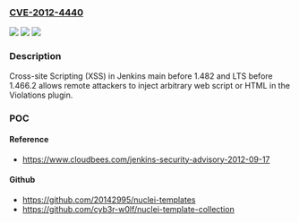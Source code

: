### [CVE-2012-4440](https://cve.mitre.org/cgi-bin/cvename.cgi?name=CVE-2012-4440)
![](https://img.shields.io/static/v1?label=Product&message=jenkins&color=blue)
![](https://img.shields.io/static/v1?label=Version&message=n%2Fa&color=blue)
![](https://img.shields.io/static/v1?label=Vulnerability&message=Cross-Site%20Scripting&color=brighgreen)

### Description

Cross-site Scripting (XSS) in Jenkins main before 1.482 and LTS before 1.466.2 allows remote attackers to inject arbitrary web script or HTML in the Violations plugin.

### POC

#### Reference
- https://www.cloudbees.com/jenkins-security-advisory-2012-09-17

#### Github
- https://github.com/20142995/nuclei-templates
- https://github.com/cyb3r-w0lf/nuclei-template-collection

